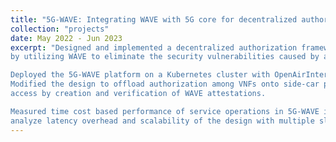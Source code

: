 ```yaml
---
title: "5G-WAVE: Integrating WAVE with 5G core for decentralized authorization"
collection: "projects"
date: May 2022 - Jun 2023
excerpt: "Designed and implemented a decentralized authorization framework for the 5G core service access among VNFs
by utilizing WAVE to eliminate the security vulnerabilities caused by a central OAuth2.0 authorization server.

Deployed the 5G-WAVE platform on a Kubernetes cluster with OpenAirInterface (OAI) entities as 5G VNFs.
Modified the design to offload authorization among VNFs onto side-car proxies (SCPs) which enable service
access by creation and verification of WAVE attestations.

Measured time cost based performance of service operations in 5G-WAVE in network slice deployments to
analyze latency overhead and scalability of the design with multiple slices."
---
```

